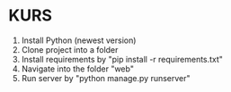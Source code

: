 # KURS


1. Install Python (newest version)
2. Clone project into a folder
3. Install requirements by "pip install -r requirements.txt"
4. Navigate into the folder "web"
5. Run server by "python manage.py runserver"
